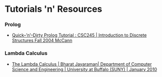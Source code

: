 # Tutorials 'n' Resources

### Prolog
* [Quick–’n’–Dirty Prolog Tutorial : CSC245 | Introduction to Discrete Structures Fall 2004 McCann](https://github.com/crazysal/computational-linguistics/blob/master/cheatSheatsProlog/Quick%E2%80%93%E2%80%99n%E2%80%99%E2%80%93Dirty%0AProlog%0ATutorial.pdf)

### Lambda Calculus
* [The Lambda Calculus | Bharat Jayaraman| Department of Computer Science and Engineering | University at Buffalo (SUNY) | January 2010](https://github.com/crazysal/computational-linguistics/blob/master/cheatSheatsProlog/LambdaCalculusNotes.pdf)